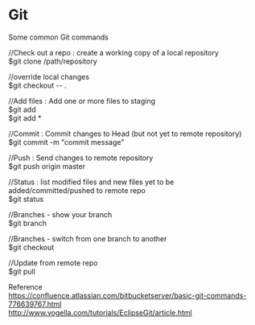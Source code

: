 # Git
Some common Git commands

//Check out a repo : create a working copy of a local repository  
$git clone /path/repository  

//override local changes  
$git checkout  --  .    

//Add files : Add one or more files to staging  
$git add <filename>  
$git add *  

//Commit : Commit changes to Head (but not yet to remote repository)  
$git commit -m "commit message"  

//Push : Send changes to remote repository  
$git push origin master  

//Status : list modified files and new files yet to be added/committed/pushed to remote repo  
$git status  
	
//Branches - show your branch  
$git branch  

//Branches - switch from one branch to another  
$git checkout <branchname>  
	
//Update from remote repo  
$git pull  

Reference  
https://confluence.atlassian.com/bitbucketserver/basic-git-commands-776639767.html  
http://www.vogella.com/tutorials/EclipseGit/article.html  